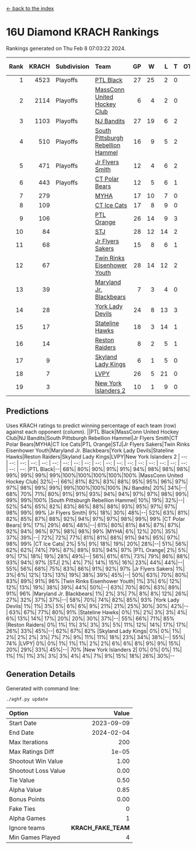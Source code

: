 [<- back to the index](readme.md)
# 16U Diamond KRACH Rankings
Rankings generated on Thu Feb  8 07:03:22 2024.

Rank|KRACH|Subdivision|Team|GP|W|L|T|OTW|OTL|SoS|Exp Wins|Win Diff
---:|---:|:---|:---|---:|---:|---:|---:|---:|---:|---:|---:|---:
1|4523|Playoffs|[PTL Black](https://gamesheetstats.com/seasons/3663/teams/140833/schedule)|27|25|2|0|2|0|431|25.8|-0.0
2|2114|Playoffs|[MassConn United Hockey Club](https://gamesheetstats.com/seasons/3663/teams/140835/schedule)|6|4|2|0|0|0|1640|4.8|-0.0
3|1103|Playoffs|[NJ Bandits](https://gamesheetstats.com/seasons/3663/teams/140836/schedule)|27|19|6|2|0|2|816|20.8|-0.0
4|510|Playoffs|[South Pittsburgh Rebellion Hammel](https://gamesheetstats.com/seasons/3663/teams/140839/schedule)|16|9|5|2|0|0|773|10.8|-0.0
5|471|Playoffs|[Jr Flyers Smith](https://gamesheetstats.com/seasons/3663/teams/140837/schedule)|12|4|6|2|1|2|1459|5.8|-0.0
6|443|Playoffs|[CT Polar Bears](https://gamesheetstats.com/seasons/3663/teams/140834/schedule)|12|5|6|1|0|0|1164|6.3|-0.0
7|279||[MYHA](https://gamesheetstats.com/seasons/3663/teams/140838/schedule)|17|10|7|0|0|0|759|10.9|0.0
8|109||[CT Ice Cats](https://gamesheetstats.com/seasons/3663/teams/140846/schedule)|17|8|9|0|0|1|671|8.9|0.0
9|106||[PTL Orange](https://gamesheetstats.com/seasons/3663/teams/140842/schedule)|26|14|9|3|1|0|185|16.4|0.0
10|84||[STJ](https://gamesheetstats.com/seasons/3663/teams/140841/schedule)|28|12|14|2|0|1|937|13.9|0.0
11|68||[Jr Flyers Sakers](https://gamesheetstats.com/seasons/3663/teams/140843/schedule)|15|8|6|1|2|0|119|9.4|0.0
12|67||[Twin Rinks Eisenhower Youth](https://gamesheetstats.com/seasons/3663/teams/140847/schedule)|28|14|12|2|3|0|134|15.9|0.0
13|39||[Maryland Jr. Blackbears](https://gamesheetstats.com/seasons/3663/teams/140848/schedule)|7|3|4|0|0|1|657|3.9|0.0
14|28||[York Lady Devils](https://gamesheetstats.com/seasons/3663/teams/140845/schedule)|24|8|13|3|0|2|254|10.4|0.0
15|17||[Stateline Hawks](https://gamesheetstats.com/seasons/3663/teams/140840/schedule)|18|3|14|1|0|1|914|4.4|0.0
16|14||[Reston Raiders](https://gamesheetstats.com/seasons/3663/teams/140850/schedule)|8|2|5|1|1|0|40|3.4|0.0
17|9||[Skyland Lady Kings](https://gamesheetstats.com/seasons/3663/teams/140849/schedule)|6|1|5|0|1|0|54|1.9|0.0
18|7||[LVPY](https://gamesheetstats.com/seasons/3663/teams/140844/schedule)|26|5|21|0|0|1|458|5.9|0.0
19|3||[New York Islanders 2](https://gamesheetstats.com/seasons/3663/teams/140851/schedule)|10|1|9|0|0|0|62|1.9|0.0

## Predictions
Uses KRACH ratings to predict winning percentage of each team (row) against each opponent (column).
||PTL Black|MassConn United Hockey Club|NJ Bandits|South Pittsburgh Rebellion Hammel|Jr Flyers Smith|CT Polar Bears|MYHA|CT Ice Cats|PTL Orange|STJ|Jr Flyers Sakers|Twin Rinks Eisenhower Youth|Maryland Jr. Blackbears|York Lady Devils|Stateline Hawks|Reston Raiders|Skyland Lady Kings|LVPY|New York Islanders 2
| --: | --: | --: | --: | --: | --: | --: | --: | --: | --: | --: | --: | --: | --: | --: | --: | --: | --: | --: | --: 
|PTL Black|--| 68%| 80%| 90%| 91%| 91%| 94%| 98%| 98%| 98%| 99%| 99%| 99%| 99%|100%|100%|100%|100%|100%
|MassConn United Hockey Club| 32%|--| 66%| 81%| 82%| 83%| 88%| 95%| 95%| 96%| 97%| 97%| 98%| 99%| 99%| 99%|100%|100%|100%
|NJ Bandits| 20%| 34%|--| 68%| 70%| 71%| 80%| 91%| 91%| 93%| 94%| 94%| 97%| 97%| 98%| 99%| 99%| 99%|100%
|South Pittsburgh Rebellion Hammel| 10%| 19%| 32%|--| 52%| 54%| 65%| 82%| 83%| 86%| 88%| 88%| 93%| 95%| 97%| 97%| 98%| 99%| 99%
|Jr Flyers Smith|  9%| 18%| 30%| 48%|--| 52%| 63%| 81%| 82%| 85%| 87%| 88%| 92%| 94%| 97%| 97%| 98%| 99%| 99%
|CT Polar Bears|  9%| 17%| 29%| 46%| 48%|--| 61%| 80%| 81%| 84%| 87%| 87%| 92%| 94%| 96%| 97%| 98%| 98%| 99%
|MYHA|  6%| 12%| 20%| 35%| 37%| 39%|--| 72%| 72%| 77%| 81%| 81%| 88%| 91%| 94%| 95%| 97%| 98%| 99%
|CT Ice Cats|  2%|  5%|  9%| 18%| 19%| 20%| 28%|--| 51%| 56%| 62%| 62%| 74%| 79%| 87%| 89%| 93%| 94%| 97%
|PTL Orange|  2%|  5%|  9%| 17%| 18%| 19%| 28%| 49%|--| 56%| 61%| 61%| 73%| 79%| 86%| 88%| 93%| 94%| 97%
|STJ|  2%|  4%|  7%| 14%| 15%| 16%| 23%| 44%| 44%|--| 55%| 56%| 68%| 75%| 83%| 86%| 91%| 92%| 97%
|Jr Flyers Sakers|  1%|  3%|  6%| 12%| 13%| 13%| 19%| 38%| 39%| 45%|--| 50%| 63%| 70%| 80%| 83%| 89%| 91%| 96%
|Twin Rinks Eisenhower Youth|  1%|  3%|  6%| 12%| 12%| 13%| 19%| 38%| 39%| 44%| 50%|--| 63%| 70%| 80%| 83%| 89%| 91%| 96%
|Maryland Jr. Blackbears|  1%|  2%|  3%|  7%|  8%|  8%| 12%| 26%| 27%| 32%| 37%| 37%|--| 58%| 70%| 74%| 82%| 85%| 93%
|York Lady Devils|  1%|  1%|  3%|  5%|  6%|  6%|  9%| 21%| 21%| 25%| 30%| 30%| 42%|--| 63%| 67%| 77%| 80%| 91%
|Stateline Hawks|  0%|  1%|  2%|  3%|  3%|  4%|  6%| 13%| 14%| 17%| 20%| 20%| 30%| 37%|--| 55%| 66%| 71%| 85%
|Reston Raiders|  0%|  1%|  1%|  3%|  3%|  3%|  5%| 11%| 12%| 14%| 17%| 17%| 26%| 33%| 45%|--| 62%| 67%| 82%
|Skyland Lady Kings|  0%|  0%|  1%|  2%|  2%|  2%|  3%|  7%|  7%|  9%| 11%| 11%| 18%| 23%| 34%| 38%|--| 55%| 74%
|LVPY|  0%|  0%|  1%|  1%|  1%|  2%|  2%|  6%|  6%|  8%|  9%|  9%| 15%| 20%| 29%| 33%| 45%|--| 70%
|New York Islanders 2|  0%|  0%|  0%|  1%|  1%|  1%|  1%|  3%|  3%|  3%|  4%|  4%|  7%|  9%| 15%| 18%| 26%| 30%|--

## Generation Details

Generated with command line:
```
./aghf.py update
```

| Option | Value |
| :----- | ----: |
| Start Date | 2023-09-09 |
| End Date | 2024-02-04 |
| Max Iterations | 200 |
| Max Ratings Diff | 1e-05 |
| Shootout Win Value | 1.00 |
| Shootout Loss Value | 0.00 |
| Tie Value | 0.50 |
| Alpha Value | 0.85 |
| Bonus Points | 0.00 |
| Fake Ties | 0 |
| Alpha Games | 1 |
| Ignore teams | __KRACH_FAKE_TEAM__ |
| Min Games Played | 4 |

